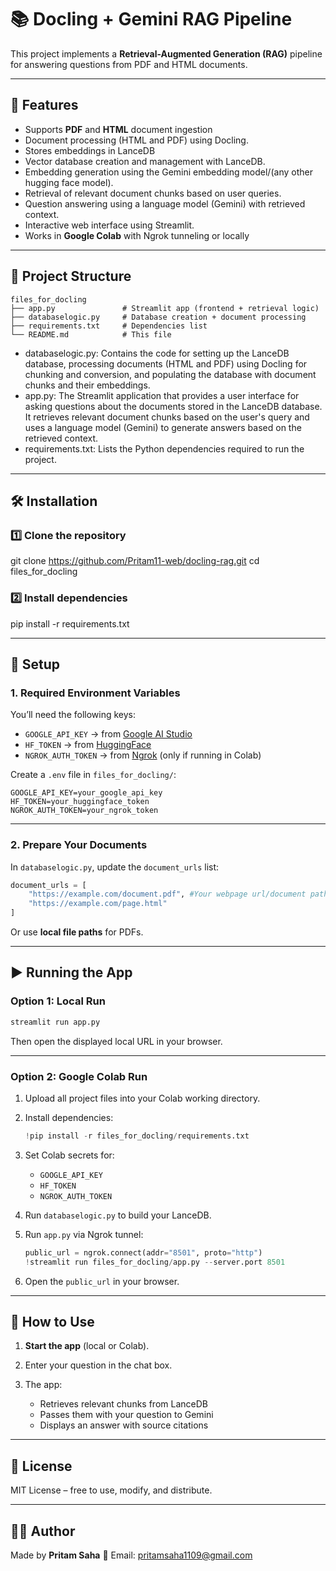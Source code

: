 
# 📚 Docling + Gemini RAG Pipeline

This project implements a **Retrieval-Augmented Generation (RAG)** pipeline for answering questions from PDF and HTML documents.

---

## 🚀 Features
- Supports **PDF** and **HTML** document ingestion
- Document processing (HTML and PDF) using Docling.
- Stores embeddings in LanceDB
- Vector database creation and management with LanceDB.
- Embedding generation using the Gemini embedding model/(any other hugging face model).
- Retrieval of relevant document chunks based on user queries.
- Question answering using a language model (Gemini) with retrieved context.
- Interactive web interface using Streamlit.
- Works in **Google Colab** with Ngrok tunneling or locally
---

## 📂 Project Structure
```
files_for_docling
├── app.py               # Streamlit app (frontend + retrieval logic)
├── databaselogic.py     # Database creation + document processing
├── requirements.txt     # Dependencies list
└── README.md            # This file
````
- databaselogic.py: Contains the code for setting up the LanceDB database, processing documents (HTML and PDF) using Docling for chunking and conversion, and populating the database with document chunks and their embeddings.
- app.py: The Streamlit application that provides a user interface for asking questions about the documents stored in the LanceDB database. It retrieves relevant document chunks based on the user's query and uses a language model (Gemini) to generate answers based on the retrieved context.
- requirements.txt: Lists the Python dependencies required to run the project.
---

## 🛠 Installation

### 1️⃣ Clone the repository

git clone https://github.com/Pritam11-web/docling-rag.git
cd files_for_docling


### 2️⃣ Install dependencies


pip install -r requirements.txt


---

## 🔑 Setup

### 1. Required Environment Variables

You’ll need the following keys:

* `GOOGLE_API_KEY` → from [Google AI Studio](https://aistudio.google.com/app/apikey)
* `HF_TOKEN` → from [HuggingFace](https://huggingface.co/settings/tokens)
* `NGROK_AUTH_TOKEN` → from [Ngrok](https://dashboard.ngrok.com/get-started/your-authtoken) (only if running in Colab)

Create a `.env` file in `files_for_docling/`:

```env
GOOGLE_API_KEY=your_google_api_key
HF_TOKEN=your_huggingface_token
NGROK_AUTH_TOKEN=your_ngrok_token
```

---

### 2. Prepare Your Documents

In `databaselogic.py`, update the `document_urls` list:

```python
document_urls = [
    "https://example.com/document.pdf", #Your webpage url/document path
    "https://example.com/page.html"
]
```

Or use **local file paths** for PDFs.

---

## ▶️ Running the App

### **Option 1: Local Run**

```bash
streamlit run app.py
```

Then open the displayed local URL in your browser.

---

### **Option 2: Google Colab Run**

1. Upload all project files into your Colab working directory.
2. Install dependencies:

   ```python
   !pip install -r files_for_docling/requirements.txt
   ```
3. Set Colab secrets for:

   * `GOOGLE_API_KEY`
   * `HF_TOKEN`
   * `NGROK_AUTH_TOKEN`
4. Run `databaselogic.py` to build your LanceDB.
5. Run `app.py` via Ngrok tunnel:

   ```python
   public_url = ngrok.connect(addr="8501", proto="http")
   !streamlit run files_for_docling/app.py --server.port 8501
   ```
6. Open the `public_url` in your browser.

---

## 💬 How to Use

1. **Start the app** (local or Colab).
2. Enter your question in the chat box.
3. The app:

   * Retrieves relevant chunks from LanceDB
   * Passes them with your question to Gemini
   * Displays an answer with source citations

---

## 📄 License

MIT License – free to use, modify, and distribute.

---

## 🙋‍♂️ Author

Made by **Pritam Saha**
📧 Email: [pritamsaha1109@gmail.com](mailto:pritamsaha1109@gmail.com)

```


